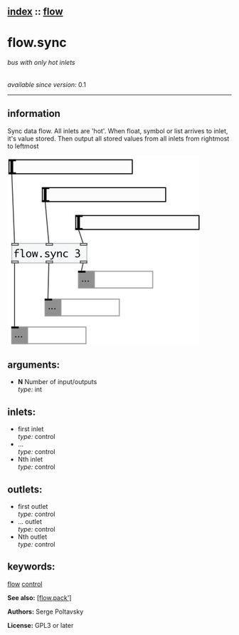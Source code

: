 [index](index.html) :: [flow](category_flow.html)
---

# flow.sync

###### bus with only hot inlets

*available since version:* 0.1

---


## information
Sync data flow. All inlets are &#39;hot&#39;. When float, symbol or list arrives to inlet,
            it&#39;s value stored. Then output all stored values from all inlets from rightmost to
            leftmost



[![example](../examples/img/flow.sync.jpg)](../examples/pd/flow.sync.pd)



## arguments:

* **N**
Number of input/outputs<br>
_type:_ int<br>







## inlets:

* first inlet<br>
_type:_ control
* ...<br>
_type:_ control
* Nth inlet<br>
_type:_ control



## outlets:

* first outlet<br>
_type:_ control
* ... outlet<br>
_type:_ control
* Nth outlet<br>
_type:_ control



## keywords:

[flow](keywords/flow.html)
[control](keywords/control.html)



**See also:**
[\[flow.pack&#39;\]](flow.pack%27.html)




**Authors:** Serge Poltavsky




**License:** GPL3 or later





